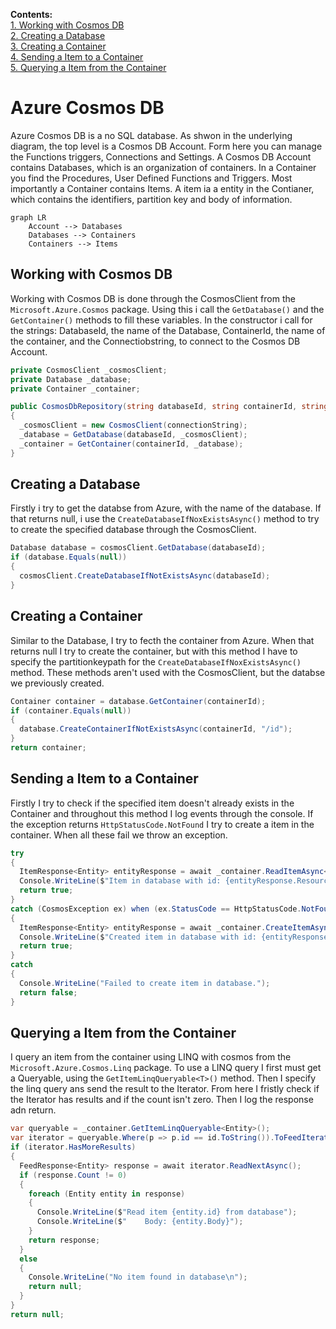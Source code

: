 
**Contents:** <br>
[1. Working with Cosmos DB](https://github.com/joerivanarkel/AzureCosmosDB/edit/master/README.md#working-with-cosmos-db)<br>
[2. Creating a Database](https://github.com/joerivanarkel/AzureCosmosDB/edit/master/README.md#creating-a-database)<br>
[3. Creating a Container](https://github.com/joerivanarkel/AzureCosmosDB/edit/master/README.md#creating-a-container)<br>
[4. Sending a Item to a Container](https://github.com/joerivanarkel/AzureCosmosDB/edit/master/README.md#sending-a-item-to-a-container)<br>
[5. Querying a Item from the Container](https://github.com/joerivanarkel/AzureCosmosDB/edit/master/README.md#querying-a-item-from-the-container)<br>

# Azure Cosmos DB
Azure Cosmos DB is a no SQL database. As shwon in the underlying diagram, the top level is a Cosmos DB Account. Form here you can manage the Functions triggers, Connections and Settings. A Cosmos DB Account contains Databases, which is an organization of containers. In a Container you find the Procedures, User Defined Functions and Triggers. Most importantly a Container contains Items. A item ia a entity in the Contianer, which contains the identifiers, partition key and body of information.

```mermaid
graph LR
    Account --> Databases
    Databases --> Containers
    Containers --> Items
```

## Working with Cosmos DB

Working with Cosmos DB is done through the CosmosClient from the `Microsoft.Azure.Cosmos` package. Using this i call the `GetDatabase()` and the `GetContainer()` methods to fill these variables. In the constructor i call for the strings: DatabaseId, the name of the Database, ContainerId, the name of the container, and the Connectiobstring, to connect to the Cosmos DB Account.

```csharp
private CosmosClient _cosmosClient;
private Database _database;
private Container _container;

public CosmosDbRepository(string databaseId, string containerId, string connectionString)
{
  _cosmosClient = new CosmosClient(connectionString);
  _database = GetDatabase(databaseId, _cosmosClient);
  _container = GetContainer(containerId, _database);
}
```

## Creating a Database

Firstly i try to get the databse from Azure, with the name of the database. If that returns null, i use the `CreateDatabaseIfNoxExistsAsync()` method to try to create the specified database through the CosmosClient.

```csharp
Database database = cosmosClient.GetDatabase(databaseId);
if (database.Equals(null))
{
  cosmosClient.CreateDatabaseIfNotExistsAsync(databaseId);
}
```

## Creating a Container

Similar to the Database, I try to fecth the container from Azure. When that returns null I try to create the container, but with this method I have to specify the partitionkeypath for the `CreateDatabaseIfNoxExistsAsync()` method. These methods aren't used with the CosmosClient, but the databse we previously created.

```csharp
Container container = database.GetContainer(containerId);
if (container.Equals(null))
{
  database.CreateContainerIfNotExistsAsync(containerId, "/id");
}
return container;
```

## Sending a Item to a Container
Firstly I try to check if the specified item doesn't already exists in the Container and throughout this method I log events through the console. If the exception returns `HttpStatusCode.NotFound` I try to create a item in the container. When all these fail we throw an exception.

```csharp
try
{
  ItemResponse<Entity> entityResponse = await _container.ReadItemAsync<Entity>(entity.id, new PartitionKey(entity.id));
  Console.WriteLine($"Item in database with id: {entityResponse.Resource.id} already exists");
  return true;
}
catch (CosmosException ex) when (ex.StatusCode == HttpStatusCode.NotFound)
{
  ItemResponse<Entity> entityResponse = await _container.CreateItemAsync<Entity>(entity, new PartitionKey(entity.id));
  Console.WriteLine($"Created item in database with id: {entityResponse.Resource.id}");
  return true;
}
catch
{
  Console.WriteLine("Failed to create item in database.");
  return false;
}
```

## Querying a Item from the Container

I query an item from the container using LINQ with cosmos from the `Microsoft.Azure.Cosmos.Linq` package. To use a LINQ query I first must get a Queryable, using the `GetItemLinqQueryable<T>()` method. Then I specify the linq query ans send the result to the Iterator. From here I fristly check if the Iterator has results and if the count isn't zero. Then I log the response adn return.

```csharp
var queryable = _container.GetItemLinqQueryable<Entity>();
var iterator = queryable.Where(p => p.id == id.ToString()).ToFeedIterator();
if (iterator.HasMoreResults)
{
  FeedResponse<Entity> response = await iterator.ReadNextAsync();
  if (response.Count != 0)
  {
    foreach (Entity entity in response)
    {
      Console.WriteLine($"Read item {entity.id} from database");
      Console.WriteLine($"    Body: {entity.Body}");
    }
    return response;
  }
  else
  {
    Console.WriteLine("No item found in database\n");
    return null;
  }
}
return null;
```
